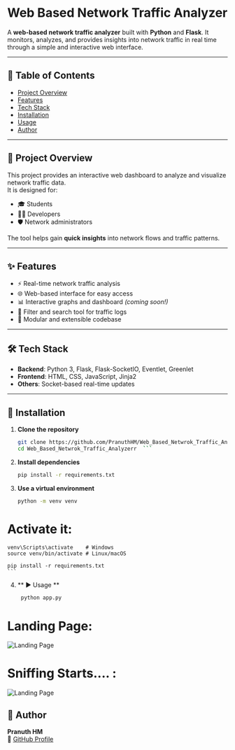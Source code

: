 # Web Based Network Traffic Analyzer

A **web-based network traffic analyzer** built with **Python** and **Flask**. It monitors, analyzes, and provides insights into network traffic in real time through a simple and interactive web interface.

---

## 📌 Table of Contents
- [Project Overview](#-project-overview)
- [Features](#-features)
- [Tech Stack](#-tech-stack)
- [Installation](#-installation)
- [Usage](#-usage)
- [Author](#-author)

---

## 📖 Project Overview
This project provides an interactive web dashboard to analyze and visualize network traffic data.  
It is designed for:
- 🎓 Students  
- 👨‍💻 Developers  
- 🛡️ Network administrators  

The tool helps gain **quick insights** into network flows and traffic patterns.

---

## ✨ Features
- ⚡ Real-time network traffic analysis  
- 🌐 Web-based interface for easy access  
- 📊 Interactive graphs and dashboard *(coming soon!)*  
- 🔎 Filter and search tool for traffic logs  
- 🧩 Modular and extensible codebase  

---

## 🛠️ Tech Stack
- **Backend**: Python 3, Flask, Flask-SocketIO, Eventlet, Greenlet  
- **Frontend**: HTML, CSS, JavaScript, Jinja2  
- **Others**: Socket-based real-time updates  

---

## 🚀 Installation

1. **Clone the repository**
   ```bash
   git clone https://github.com/PranuthHM/Web_Based_Netwrok_Traffic_Analyzerr.git
   cd Web_Based_Netwrok_Traffic_Analyzerr  ```

2. **Install dependencies**
   ``` bash
   pip install -r requirements.txt
   ```

3. **Use a virtual environment**
   ``` bash
   python -m venv venv
  # Activate it:
    venv\Scripts\activate    # Windows
    source venv/bin/activate # Linux/macOS

    pip install -r requirements.txt 
    ```

 4. ** ▶️ Usage **
    ``` bash
     python app.py
    ```

# Landing Page:
![Landing Page](https://github.com/PranuthHM/Web_Based_Netwrok_Traffic_Analyzerr/blob/main/images/Landing.png?raw=true)

# Sniffing Starts.... :
![Landing Page](https://github.com/PranuthHM/Web_Based_Netwrok_Traffic_Analyzerr/blob/main/images/sniffing.png?raw=true)


## 👤 Author  
**Pranuth HM**  
🔗 [GitHub Profile](https://github.com/PranuthHM)

